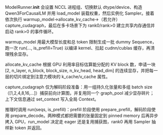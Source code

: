 ModelRunner.__init__ 会设置 NCCL 进程组、切换默认 dtype/device、构造 Qwen3ForCausalLM 并用 load_model 装载权重，然后实例化 Sampler。接着依次执行 warmup_model→allocate_kv_cache→（若允许）capture_cudagraph，最后在多卡场景下为 rank0/rank>0 建立共享内存通信并启动 rank>0 的事件循环。

warmup_model 用最大模型长度和总 token 限制生成一批 dummy Sequence，跑一次 run(..., is_prefill=True) 以编译 kernel、拉起 cudnn/cublas 缓存，再清理残余显存。

allocate_kv_cache 根据 GPU 利用率目标估算能分配的 KV block 数，申请一块 [2, n_layer, n_block, block_size, n_kv_head, head_dim] 的连续显存，并把每一层的切片绑定到注意力模块的 k_cache/v_cache 属性。

capture_cudagraph 仅为解码阶段准备：用一组持久化张量和多组 batch size（[1,2,4,8,16,...]）捕获前向计算图，并复用同一个 graph_pool 减少显存碎片；上下文信息通过 set_context 写入全局 Context。

推理时调用 run(seqs, is_prefill)：prefill 阶段使用 prepare_prefill，解码阶段使用 prepare_decode。两种模式都把需要的张量固定到 pinned memory 后再异步拷入 GPU，run_model 决定走 eager 还是复用捕获图，rank0 再用 Sampler 抽样新 token 并返回。
